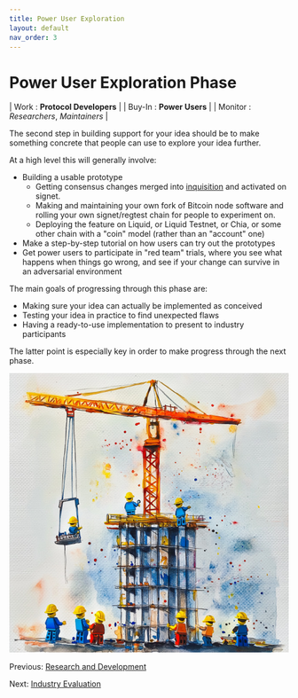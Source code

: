 ```yaml
---
title: Power User Exploration
layout: default
nav_order: 3
---
```


# Power User Exploration Phase

| Work : **Protocol Developers** |
| Buy-In : **Power Users** |
| Monitor : *Researchers*, *Maintainers* |

The second step in building support for your idea should be to make
something concrete that people can use to explore your idea further.

At a high level this will generally involve:

 * Building a usable prototype
   * Getting consensus changes merged into [inquisition](https://github.com/bitcoin-inquisition/bitcoin/) and activated on signet.
   * Making and maintaining your own fork of Bitcoin node software and rolling your
     own signet/regtest chain for people to experiment on.
   * Deploying the feature on Liquid, or Liquid Testnet, or Chia, or
     some other chain with a "coin" model (rather than an "account" one)
 * Make a step-by-step tutorial on how users can try out the prototypes
 * Get power users to participate in "red team" trials, where you see
   what happens when things go wrong, and see if your change can survive
   in an adversarial environment

The main goals of progressing through this phase are:

 * Making sure your idea can actually be implemented as conceived
 * Testing your idea in practice to find unexpected flaws
 * Having a ready-to-use implementation to present to industry participants

The latter point is especially key in order to make progress through the next
phase.

![](img/power.jpg)

Previous: [Research and Development](research)

Next: [Industry Evaluation](industry)
